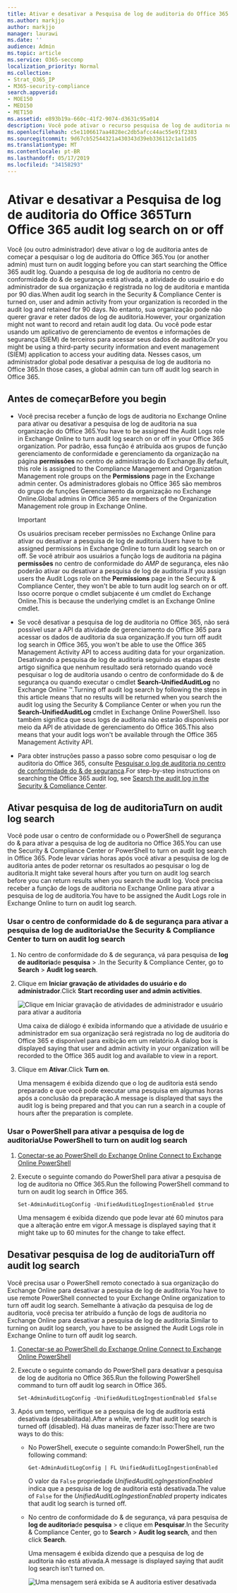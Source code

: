 ```yaml
---
title: Ativar e desativar a Pesquisa de log de auditoria do Office 365
ms.author: markjjo
author: markjjo
manager: laurawi
ms.date: ''
audience: Admin
ms.topic: article
ms.service: O365-seccomp
localization_priority: Normal
ms.collection:
- Strat_O365_IP
- M365-security-compliance
search.appverid:
- MOE150
- MED150
- MET150
ms.assetid: e893b19a-660c-41f2-9074-d3631c95a014
description: Você pode ativar o recurso pesquisa de log de auditoria no centro de conformidade do & de segurança. Se você mudar de ideia, poderá desativar se estiver desligado a qualquer momento. Quando a pesquisa de log de auditoria está desativada, os administradores não podem pesquisar o log de auditoria do Office 365 para atividades de usuário e administrador em sua organização.
ms.openlocfilehash: c5e1106617aa4828ec2db5afcc44ac55e91f2383
ms.sourcegitcommit: 9d67cb52544321a430343d39eb336112c1a11d35
ms.translationtype: MT
ms.contentlocale: pt-BR
ms.lasthandoff: 05/17/2019
ms.locfileid: "34158293"
---
```

# <a name="turn-office-365-audit-log-search-on-or-off"></a><span data-ttu-id="f474e-105">Ativar e desativar a Pesquisa de log de auditoria do Office 365</span><span class="sxs-lookup"><span data-stu-id="f474e-105">Turn Office 365 audit log search on or off</span></span>

<span data-ttu-id="f474e-106">Você (ou outro administrador) deve ativar o log de auditoria antes de começar a pesquisar o log de auditoria do Office 365.</span><span class="sxs-lookup"><span data-stu-id="f474e-106">You (or another admin) must turn on audit logging before you can start searching the Office 365 audit log.</span></span> <span data-ttu-id="f474e-107">Quando a pesquisa de log de auditoria no centro de conformidade do & de segurança está ativada, a atividade do usuário e do administrador de sua organização é registrada no log de auditoria e mantida por 90 dias.</span><span class="sxs-lookup"><span data-stu-id="f474e-107">When audit log search in the Security & Compliance Center is turned on, user and admin activity from your organization is recorded in the audit log and retained for 90 days.</span></span> <span data-ttu-id="f474e-108">No entanto, sua organização pode não querer gravar e reter dados de log de auditoria.</span><span class="sxs-lookup"><span data-stu-id="f474e-108">However, your organization might not want to record and retain audit log data.</span></span> <span data-ttu-id="f474e-109">Ou você pode estar usando um aplicativo de gerenciamento de eventos e informações de segurança (SIEM) de terceiros para acessar seus dados de auditoria.</span><span class="sxs-lookup"><span data-stu-id="f474e-109">Or you might be using a third-party security information and event management (SIEM) application to access your auditing data.</span></span> <span data-ttu-id="f474e-110">Nesses casos, um administrador global pode desativar a pesquisa de log de auditoria no Office 365.</span><span class="sxs-lookup"><span data-stu-id="f474e-110">In those cases, a global admin can turn off audit log search in Office 365.</span></span>
  
## <a name="before-you-begin"></a><span data-ttu-id="f474e-111">Antes de começar</span><span class="sxs-lookup"><span data-stu-id="f474e-111">Before you begin</span></span>

- <span data-ttu-id="f474e-112">Você precisa receber a função de logs de auditoria no Exchange Online para ativar ou desativar a pesquisa de log de auditoria na sua organização do Office 365.</span><span class="sxs-lookup"><span data-stu-id="f474e-112">You have to be assigned the Audit Logs role in Exchange Online to turn audit log search on or off in your Office 365 organization.</span></span> <span data-ttu-id="f474e-113">Por padrão, essa função é atribuída aos grupos de função gerenciamento de conformidade e gerenciamento da organização na página **permissões** no centro de administração do Exchange.</span><span class="sxs-lookup"><span data-stu-id="f474e-113">By default, this role is assigned to the Compliance Management and Organization Management role groups on the **Permissions** page in the Exchange admin center.</span></span> <span data-ttu-id="f474e-114">Os administradores globais no Office 365 são membros do grupo de funções Gerenciamento da organização no Exchange Online.</span><span class="sxs-lookup"><span data-stu-id="f474e-114">Global admins in Office 365 are members of the Organization Management role group in Exchange Online.</span></span> 
    
    > [!IMPORTANT]
    > <span data-ttu-id="f474e-115">Os usuários precisam receber permissões no Exchange Online para ativar ou desativar a pesquisa de log de auditoria.</span><span class="sxs-lookup"><span data-stu-id="f474e-115">Users have to be assigned permissions in Exchange Online to turn audit log search on or off.</span></span> <span data-ttu-id="f474e-116">Se você atribuir aos usuários a função logs de auditoria na página **permissões** no centro de conformidade do _AMP_ de segurança, eles não poderão ativar ou desativar a pesquisa de log de auditoria.</span><span class="sxs-lookup"><span data-stu-id="f474e-116">If you assign users the Audit Logs role on the **Permissions** page in the Security & Compliance Center, they won't be able to turn audit log search on or off.</span></span> <span data-ttu-id="f474e-117">Isso ocorre porque o cmdlet subjacente é um cmdlet do Exchange Online.</span><span class="sxs-lookup"><span data-stu-id="f474e-117">This is because the underlying cmdlet is an Exchange Online cmdlet.</span></span> 
  
- <span data-ttu-id="f474e-118">Se você desativar a pesquisa de log de auditoria no Office 365, não será possível usar a API da atividade de gerenciamento do Office 365 para acessar os dados de auditoria da sua organização.</span><span class="sxs-lookup"><span data-stu-id="f474e-118">If you turn off audit log search in Office 365, you won't be able to use the Office 365 Management Activity API to access auditing data for your organization.</span></span> <span data-ttu-id="f474e-119">Desativando a pesquisa de log de auditoria seguindo as etapas deste artigo significa que nenhum resultado será retornado quando você pesquisar o log de auditoria usando o centro de conformidade do & de segurança ou quando executar o cmdlet **Search-UnifiedAuditLog** no Exchange Online ™.</span><span class="sxs-lookup"><span data-stu-id="f474e-119">Turning off audit log search by following the steps in this article means that no results will be returned when you search the audit log using the Security & Compliance Center or when you run the **Search-UnifiedAuditLog** cmdlet in Exchange Online PowerShell.</span></span> <span data-ttu-id="f474e-120">Isso também significa que seus logs de auditoria não estarão disponíveis por meio da API de atividade de gerenciamento do Office 365.</span><span class="sxs-lookup"><span data-stu-id="f474e-120">This also means that your audit logs won't be available through the Office 365 Management Activity API.</span></span>  
    
- <span data-ttu-id="f474e-121">Para obter instruções passo a passo sobre como pesquisar o log de auditoria do Office 365, consulte [Pesquisar o log de auditoria no centro de conformidade do & de segurança](search-the-audit-log-in-security-and-compliance.md).</span><span class="sxs-lookup"><span data-stu-id="f474e-121">For step-by-step instructions on searching the Office 365 audit log, see [Search the audit log in the Security & Compliance Center](search-the-audit-log-in-security-and-compliance.md).</span></span>
    
## <a name="turn-on-audit-log-search"></a><span data-ttu-id="f474e-122">Ativar pesquisa de log de auditoria</span><span class="sxs-lookup"><span data-stu-id="f474e-122">Turn on audit log search</span></span>

<span data-ttu-id="f474e-123">Você pode usar o centro de conformidade ou o PowerShell de segurança do & para ativar a pesquisa de log de auditoria no Office 365.</span><span class="sxs-lookup"><span data-stu-id="f474e-123">You can use the Security & Compliance Center or PowerShell to turn on audit log search in Office 365.</span></span> <span data-ttu-id="f474e-124">Pode levar várias horas após você ativar a pesquisa de log de auditoria antes de poder retornar os resultados ao pesquisar o log de auditoria.</span><span class="sxs-lookup"><span data-stu-id="f474e-124">It might take several hours after you turn on audit log search before you can return results when you search the audit log.</span></span> <span data-ttu-id="f474e-125">Você precisa receber a função de logs de auditoria no Exchange Online para ativar a pesquisa de log de auditoria.</span><span class="sxs-lookup"><span data-stu-id="f474e-125">You have to be assigned the Audit Logs role in Exchange Online to turn on audit log search.</span></span>
  
### <a name="use-the-security--compliance-center-to-turn-on-audit-log-search"></a><span data-ttu-id="f474e-126">Usar o centro de conformidade do & de segurança para ativar a pesquisa de log de auditoria</span><span class="sxs-lookup"><span data-stu-id="f474e-126">Use the Security & Compliance Center to turn on audit log search</span></span>

1. <span data-ttu-id="f474e-127">No centro de conformidade do & de segurança, vá para pesquisa de **log de auditoria**de **pesquisa** \> .</span><span class="sxs-lookup"><span data-stu-id="f474e-127">In the Security & Compliance Center, go to **Search** \> **Audit log search**.</span></span>
    
2. <span data-ttu-id="f474e-128">Clique em **Iniciar gravação de atividades do usuário e do administrador**.</span><span class="sxs-lookup"><span data-stu-id="f474e-128">Click **Start recording user and admin activities**.</span></span>
    
    ![Clique em Iniciar gravação de atividades de administrador e usuário para ativar a auditoria](media/39a9d35f-88d0-4bbe-a962-0be2f838e2bf.png)
  
    <span data-ttu-id="f474e-130">Uma caixa de diálogo é exibida informando que a atividade de usuário e administrador em sua organização será registrada no log de auditoria do Office 365 e disponível para exibição em um relatório.</span><span class="sxs-lookup"><span data-stu-id="f474e-130">A dialog box is displayed saying that user and admin activity in your organization will be recorded to the Office 365 audit log and available to view in a report.</span></span> 
    
3. <span data-ttu-id="f474e-131">Clique em **Ativar**.</span><span class="sxs-lookup"><span data-stu-id="f474e-131">Click **Turn on**.</span></span>
    
    <span data-ttu-id="f474e-132">Uma mensagem é exibida dizendo que o log de auditoria está sendo preparado e que você pode executar uma pesquisa em algumas horas após a conclusão da preparação.</span><span class="sxs-lookup"><span data-stu-id="f474e-132">A message is displayed that says the audit log is being prepared and that you can run a search in a couple of hours after the preparation is complete.</span></span>
    
### <a name="use-powershell-to-turn-on-audit-log-search"></a><span data-ttu-id="f474e-133">Usar o PowerShell para ativar a pesquisa de log de auditoria</span><span class="sxs-lookup"><span data-stu-id="f474e-133">Use PowerShell to turn on audit log search</span></span>

1. [<span data-ttu-id="f474e-134">Conectar-se ao PowerShell do Exchange Online </span><span class="sxs-lookup"><span data-stu-id="f474e-134">Connect to Exchange Online PowerShell</span></span>](https://go.microsoft.com/fwlink/p/?LinkID=396554)
    
2. <span data-ttu-id="f474e-135">Execute o seguinte comando do PowerShell para ativar a pesquisa de log de auditoria no Office 365.</span><span class="sxs-lookup"><span data-stu-id="f474e-135">Run the following PowerShell command to turn on audit log search in Office 365.</span></span>
    
    ```
    Set-AdminAuditLogConfig -UnifiedAuditLogIngestionEnabled $true
    ```

    <span data-ttu-id="f474e-136">Uma mensagem é exibida dizendo que pode levar até 60 minutos para que a alteração entre em vigor.</span><span class="sxs-lookup"><span data-stu-id="f474e-136">A message is displayed saying that it might take up to 60 minutes for the change to take effect.</span></span>
  
## <a name="turn-off-audit-log-search"></a><span data-ttu-id="f474e-137">Desativar pesquisa de log de auditoria</span><span class="sxs-lookup"><span data-stu-id="f474e-137">Turn off audit log search</span></span>

<span data-ttu-id="f474e-138">Você precisa usar o PowerShell remoto conectado à sua organização do Exchange Online para desativar a pesquisa de log de auditoria.</span><span class="sxs-lookup"><span data-stu-id="f474e-138">You have to use remote PowerShell connected to your Exchange Online organization to turn off audit log search.</span></span> <span data-ttu-id="f474e-139">Semelhante à ativação da pesquisa de log de auditoria, você precisa ter atribuído a função de logs de auditoria no Exchange Online para desativar a pesquisa de log de auditoria.</span><span class="sxs-lookup"><span data-stu-id="f474e-139">Similar to turning on audit log search, you have to be assigned the Audit Logs role in Exchange Online to turn off audit log search.</span></span>
  
1. [<span data-ttu-id="f474e-140">Conectar-se ao PowerShell do Exchange Online </span><span class="sxs-lookup"><span data-stu-id="f474e-140">Connect to Exchange Online PowerShell</span></span>](https://go.microsoft.com/fwlink/p/?LinkID=396554)
    
2. <span data-ttu-id="f474e-141">Execute o seguinte comando do PowerShell para desativar a pesquisa de log de auditoria no Office 365.</span><span class="sxs-lookup"><span data-stu-id="f474e-141">Run the following PowerShell command to turn off audit log search in Office 365.</span></span>
    
    ```
    Set-AdminAuditLogConfig -UnifiedAuditLogIngestionEnabled $false
    ```

3. <span data-ttu-id="f474e-142">Após um tempo, verifique se a pesquisa de log de auditoria está desativada (desabilitada).</span><span class="sxs-lookup"><span data-stu-id="f474e-142">After a while, verify that audit log search is turned off (disabled).</span></span> <span data-ttu-id="f474e-143">Há duas maneiras de fazer isso:</span><span class="sxs-lookup"><span data-stu-id="f474e-143">There are two ways to do this:</span></span>
    
    - <span data-ttu-id="f474e-144">No PowerShell, execute o seguinte comando:</span><span class="sxs-lookup"><span data-stu-id="f474e-144">In PowerShell, run the following command:</span></span>

        ```
        Get-AdminAuditLogConfig | FL UnifiedAuditLogIngestionEnabled
        ```

        <span data-ttu-id="f474e-145">O valor da `False` propriedade _UnifiedAuditLogIngestionEnabled_ indica que a pesquisa de log de auditoria está desativada.</span><span class="sxs-lookup"><span data-stu-id="f474e-145">The value of  `False` for the  _UnifiedAuditLogIngestionEnabled_ property indicates that audit log search is turned off.</span></span> 
    
    - <span data-ttu-id="f474e-146">No centro de conformidade do & de segurança, vá para pesquisa de **log de auditoria**de **pesquisa** \> e clique em **Pesquisar**.</span><span class="sxs-lookup"><span data-stu-id="f474e-146">In the Security & Compliance Center, go to **Search** \> **Audit log search**, and then click **Search**.</span></span>
    
      <span data-ttu-id="f474e-147">Uma mensagem é exibida dizendo que a pesquisa de log de auditoria não está ativada.</span><span class="sxs-lookup"><span data-stu-id="f474e-147">A message is displayed saying that audit log search isn't turned on.</span></span> 
    
      ![Uma mensagem será exibida se A auditoria estiver desativada](media/dca53da6-1cbe-4fa3-9860-f0d674de9538.png)
